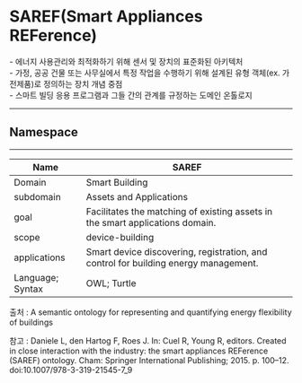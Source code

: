 # SAREF(Smart Appliances REFerence)

&#45; 에너지 사용관리와 최적화하기 위해 센서 및 장치의 표준화된 아키텍처<br/>
&#45; 가정, 공공 건물 또는 사무실에서 특정 작업을 수행하기 위해 설계된 유형 객체(ex. 가전제품)로 정의하는 장치 개념 중점<br/>
&#45; 스마트 빌딩 응용 프로그램과 그들 간의 관계를 규정하는 도메인 온톨로지

---
## Namespace


---

| Name             | SAREF                                                                               |
| ---------------- | ----------------------------------------------------------------------------------- |
| Domain           | Smart Building                                                                      |
| subdomain        | Assets and Applications                                                             |
| goal             | Facilitates the matching of existing assets in the smart applications domain.       |
| scope            | device-building                                                                     |
| applications     | Smart device discovering, registration, and control for building energy management. |
| Language; Syntax | OWL; Turtle                                                                         |

출처 :  A semantic ontology for representing and quantifying energy flexibility of buildings

참고 : Daniele L, den Hartog F, Roes J. In: Cuel R, Young R, editors. Created in close interaction with the industry: the smart appliances REFerence (SAREF) ontology. Cham: Springer International Publishing; 2015. p. 100–12. doi:10.1007/978-3-319-21545-7_9